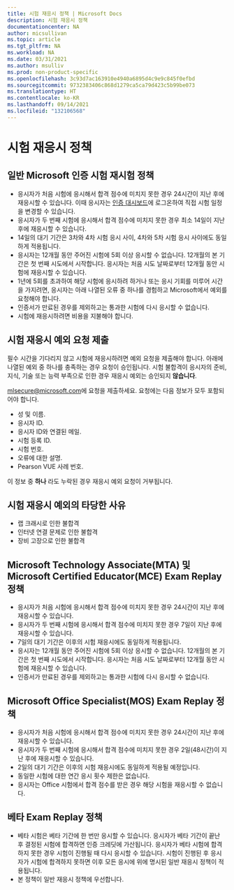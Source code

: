 ```yaml
---
title: 시험 재응시 정책 | Microsoft Docs
description: 시험 재응시 정책
documentationcenter: NA
author: micsullivan
ms.topic: article
ms.tgt_pltfrm: NA
ms.workload: NA
ms.date: 03/31/2021
ms.author: msulliv
ms.prod: non-product-specific
ms.openlocfilehash: 3c93d7ac163910e4940a6895d4c9e9c845f0efbd
ms.sourcegitcommit: 9732383406c868d1279ca5ca79d423c5b99be073
ms.translationtype: HT
ms.contentlocale: ko-KR
ms.lasthandoff: 09/14/2021
ms.locfileid: "132106568"
---
```

# <a name="exam-retake-policy"></a>시험 재응시 정책

## <a name="general-microsoft-certification-exam-retake-policy"></a>일반 Microsoft 인증 시험 재시험 정책

- 응시자가 처음 시험에 응시해서 합격 점수에 미치지 못한 경우 24시간이 지난 후에 재응시할 수 있습니다. 이때 응시자는 [인증 대시보드](https://aka.ms/certdashboard)에 로그온하여 직접 시험 일정을 변경할 수 있습니다.
- 응시자가 두 번째 시험에 응시해서 합격 점수에 미치지 못한 경우 최소 14일이 지난 후에 재응시할 수 있습니다.
- 14일의 대기 기간은 3차와 4차 시험 응시 사이, 4차와 5차 시험 응시 사이에도 동일하게 적용됩니다.
- 응시자는 12개월 동안 주어진 시험에 5회 이상 응시할 수 없습니다. 12개월의 본 기간은 첫 번째 시도에서 시작합니다. 응시자는 처음 시도 날짜로부터 12개월 동안 시험에 재응시할 수 있습니다.
- 1년에 5회를 초과하여 해당 시험에 응시하려 하거나 또는 응시 기회를 미루어 시간을 가지려면, 응시자는 아래 나열된 오류 중 하나를 경험하고 Microsoft에서 예외를 요청해야 합니다.
- 인증서가 만료된 경우를 제외하고는 통과한 시험에 다시 응시할 수 없습니다.
- 시험에 재응시하려면 비용을 지불해야 합니다.

## <a name="submit-a-request-for-an-exam-retake-exception"></a>시험 재응시 예외 요청 제출

필수 시간을 기다리지 않고 시험에 재응시하려면 예외 요청을 제출해야 합니다. 아래에 나열된 예외 중 하나를 충족하는 경우 요청이 승인됩니다. 시험 불합격이 응시자의 준비, 지식, 기술 또는 능력 부족으로 인한 경우 재응시 예외는 승인되지 **않습니다**.

[mlsecure@microsoft.com](mailto:mlsecure@microsoft.com)에 요청을 제출하세요. 요청에는 다음 정보가 모두 포함되어야 합니다.

- 성 및 이름.
- 응시자 ID.
- 응시자 ID와 연결된 메일.
- 시험 등록 ID.
- 시험 번호.
- 오류에 대한 설명.
- Pearson VUE 사례 번호.

이 정보 중 **하나** 라도 누락된 경우 재응시 예외 요청이 거부됩니다.

## <a name="valid-reasons-for-exam-retake-exceptions"></a>시험 재응시 예외의 타당한 사유

- 랩 크래시로 인한 불합격
- 인터넷 연결 문제로 인한 불합격
- 장비 고장으로 인한 불합격

## <a name="microsoft-technology-associate-mta-and-microsoft-certified-educator-mce-exam-retake-policy"></a>Microsoft Technology Associate(MTA) 및 Microsoft Certified Educator(MCE) Exam Replay 정책

- 응시자가 처음 시험에 응시해서 합격 점수에 미치지 못한 경우 24시간이 지난 후에 재응시할 수 있습니다.
- 응시자가 두 번째 시험에 응시해서 합격 점수에 미치지 못한 경우 7일이 지난 후에 재응시할 수 있습니다.
- 7일의 대기 기간은 이후의 시험 재응시에도 동일하게 적용됩니다.
- 응시자는 12개월 동안 주어진 시험에 5회 이상 응시할 수 없습니다. 12개월의 본 기간은 첫 번째 시도에서 시작합니다. 응시자는 처음 시도 날짜로부터 12개월 동안 시험에 재응시할 수 있습니다.
- 인증서가 만료된 경우를 제외하고는 통과한 시험에 다시 응시할 수 없습니다.

## <a name="microsoft-office-specialist-mos-exam-retake-policy"></a>Microsoft Office Specialist(MOS) Exam Replay 정책

- 응시자가 처음 시험에 응시해서 합격 점수에 미치지 못한 경우 24시간이 지난 후에 재응시할 수 있습니다.
- 응시자가 두 번째 시험에 응시해서 합격 점수에 미치지 못한 경우 2일(48시간)이 지난 후에 재응시할 수 있습니다.
- 2일의 대기 기간은 이후의 시험 재응시에도 동일하게 적용될 예정입니다.
- 동일한 시험에 대한 연간 응시 횟수 제한은 없습니다. 
- 응시자는 Office 시험에서 합격 점수를 받은 경우 해당 시험을 재응시할 수 없습니다.

## <a name="beta-exam-retake-policy"></a>베타 Exam Replay 정책

- 베타 시험은 베타 기간에 한 번만 응시할 수 있습니다. 응시자가 베타 기간이 끝난 후 결정된 시험에 합격하면 인증 크레딧에 가산됩니다. 응시자가 베타 시험에 합격하지 못한 경우 시험이 진행될 때 다시 응시할 수 있습니다. 시험이 진행된 후 응시자가 시험에 합격하지 못하면 이후 모든 응시에 위에 명시된 일반 재응시 정책이 적용됩니다.
- 본 정책이 일반 재응시 정책에 우선합니다.